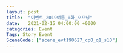 ```yaml
---
layout: post
title:  "이벤트_2019여름_0화_오프닝"
date:   2021-02-15 04:00:00 +0000
categories: Event
Tags: Story Event
SceneCode: ["scene_evt190627_cp0_q1_s10"]
---
```

